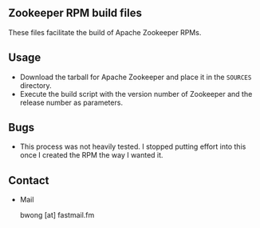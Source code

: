 ## Zookeeper RPM build files

These files facilitate the build of Apache Zookeeper RPMs.

## Usage

* Download the tarball for Apache Zookeeper and place it in the `SOURCES` directory. 
* Execute the build script with the version number of Zookeeper and the release number as parameters.

## Bugs

* This process was not heavily tested. I stopped putting effort into this once
  I created the RPM the way I wanted it.

## Contact

* Mail

  bwong [at] fastmail.fm
